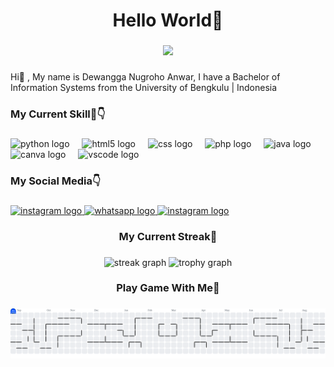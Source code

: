 <h1 align="center">Hello World👋</h1>

###

<div align="center">
  <img height="200" src="https://s1.ezgif.com/tmp/ezgif-1668b637172d0f.gif" />
 </div>
 
###

<p align="left">Hi👋 , My name is Dewangga Nugroho Anwar, I have a Bachelor of Information Systems from the University of Bengkulu | Indonesia</p>

###

<h3 align="left">My Current Skill🤖👇</h3>

###

<div align="left">
  <img src="https://skillicons.dev/icons?i=py" height="33" alt="python logo"  />
  <img width="12" />
  <img src="https://cdn.jsdelivr.net/gh/devicons/devicon/icons/html5/html5-original.svg" height="33" alt="html5 logo"  />
  <img width="12" />
  <img src="https://cdn.jsdelivr.net/gh/devicons/devicon/icons/css3/css3-original.svg" height="33" alt="css logo"  />
  <img width="12" />
  <img src="https://cdn.jsdelivr.net/gh/devicons/devicon/icons/php/php-original.svg" height="33" alt="php logo"  />
  <img width="12" />
  <img src="https://cdn.jsdelivr.net/gh/devicons/devicon/icons/java/java-original.svg" height="33" alt="java logo"  />
  <img width="12" />
  <img src="https://cdn.jsdelivr.net/gh/devicons/devicon/icons/canva/canva-original.svg" height="33" alt="canva logo"  />
  <img width="12" />
  <img src="https://cdn.jsdelivr.net/gh/devicons/devicon/icons/vscode/vscode-original.svg" height="33" alt="vscode logo"  />
</div>

###

<h3 align="left">My Social Media👇</h3>

###

<div align="left">
  <a href="https://www.instagram.com/kaz_uuuuma?igsh=d2RoaTVtam92bHUy" target="_blank">
    <img src="https://raw.githubusercontent.com/maurodesouza/profile-readme-generator/master/src/assets/icons/social/instagram/default.svg" width="45" height="33" alt="instagram logo"  />
  </a>
  <a href="https://wa.me/083846736458" target="_blank">
    <img src="https://raw.githubusercontent.com/maurodesouza/profile-readme-generator/master/src/assets/icons/social/whatsapp/default.svg" width="45" height="33" alt="whatsapp logo"  />
  </a>
      <a href="https://www.instagram.com/jokisisteminformasi?igsh=c29oaW1scW1mNjl4" target="_blank">
    <img src="https://raw.githubusercontent.com/maurodesouza/profile-readme-generator/master/src/assets/icons/social/instagram/default.svg" width="45" height="33" alt="instagram logo"  />
  </a>
</div>

###

<h3 align="center">My Current Streak🤟</h3>

###

<div align="center">
  <img src="https://streak-stats.demolab.com?user=Kazuuuma-jpg&locale=en&mode=daily&theme=dracula&hide_border=false&border_radius=5&order=3" height="150" alt="streak graph"  />
  <img src="https://github-profile-trophy.vercel.app?username=Kazuuuma-jpg&theme=dracula&column=-1&row=1&margin-w=8&margin-h=8&no-bg=false&no-frame=false&order=4" height="150" alt="trophy graph"  />
</div>

###

<h3 align="center">Play Game With Me👊</h3>

###

<picture>
  <source media="(prefers-color-scheme: dark)" srcset="https://raw.githubusercontent.com/Kazuuuma-jpg/Kazuuuma-jpg/output/pacman-contribution-graph-dark.svg">
  <source media="(prefers-color-scheme: light)" srcset="https://raw.githubusercontent.com/Kazuuuma-jpg/Kazuuuma-jpg/output/pacman-contribution-graph.svg">
  <img alt="pacman contribution graph" src="https://raw.githubusercontent.com/Kazuuuma-jpg/Kazuuuma-jpg/output/pacman-contribution-graph.svg">
</picture>

###
